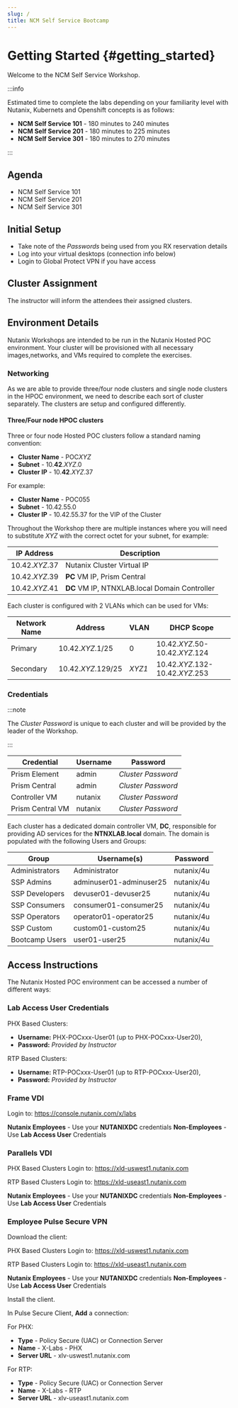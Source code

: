 ```yaml
---
slug: /
title: NCM Self Service Bootcamp
---
```


# Getting Started {#getting_started}

Welcome to the NCM Self Service Workshop.

:::info

Estimated time to complete the labs depending on your familiarity level
with Nutanix, Kubernets and Openshift concepts is as follows:

- **NCM Self Service 101** - 180 minutes to 240 minutes
- **NCM Self Service 201** - 180 minutes to 225 minutes
- **NCM Self Service 301** - 180 minutes to 270 minutes

:::

## Agenda

- NCM Self Service 101
- NCM Self Service 201
- NCM Self Service 301

## Initial Setup

- Take note of the *Passwords* being used from you RX reservation details
- Log into your virtual desktops (connection info below)
- Login to Global Protect VPN if you have access

## Cluster Assignment

The instructor will inform the attendees their assigned clusters.

## Environment Details

Nutanix Workshops are intended to be run in the Nutanix Hosted POC environment. Your cluster will be provisioned with all necessary images,networks, and VMs required to complete the exercises.

### Networking

As we are able to provide three/four node clusters and single node clusters in the HPOC environment, we need to describe each sort of cluster separately. The clusters are setup and configured differently.

#### Three/Four node HPOC clusters

Three or four node Hosted POC clusters follow a standard naming convention:

- **Cluster Name** - POC*XYZ*
- **Subnet** - 10.**42**.*XYZ*.0
- **Cluster IP** - 10.**42**.*XYZ*.37

For example:

- **Cluster Name** - POC055
- **Subnet** - 10.42.55.0
- **Cluster IP** - 10.42.55.37 for the VIP of the Cluster

Throughout the Workshop there are multiple instances where you will need to substitute *XYZ* with the correct octet for your subnet, for example:

| IP Address     |   Description |
| -------------- | --------------- |
| 10.42.*XYZ*.37 |  Nutanix Cluster Virtual IP   |
| 10.42.*XYZ*.39 |  **PC** VM IP, Prism Central |
| 10.42.*XYZ*.41  |  **DC** VM IP, NTNXLAB.local Domain Controller   |


Each cluster is configured with 2 VLANs which can be used for VMs:


|Network Name     | Address             | VLAN    | DHCP Scope|
|-----------------| ------------------- |-------- | -----------|
|Primary          | 10.42.*XYZ*.1/25    | 0       | 10.42.*XYZ*.50-10.42.*XYZ*.124|
|Secondary        | 10.42.*XYZ*.129/25  | *XYZ1*  | 10.42.*XYZ*.132-10.42.*XYZ*.253|

### Credentials

:::note

The *Cluster Password* is unique to each cluster and will be provided by the leader of the Workshop.

:::

| Credential        | Username                 | Password           |
|------------------ |------------------------- |--------------------|
| Prism Element     | admin                    | *Cluster Password* |
| Prism Central     | admin                    | *Cluster Password* |
| Controller VM     | nutanix                  | *Cluster Password* |
| Prism Central VM  | nutanix                  | *Cluster Password* |

Each cluster has a dedicated domain controller VM, **DC**, responsible for providing AD services for the **NTNXLAB.local** domain. The domain is populated with the following Users and Groups:


| Group            | Username(s)              | Password |
|-----------------| ------------------------- |------------|
| Administrators    | Administrator             | nutanix/4u | 
| SSP Admins        | adminuser01-adminuser25   | nutanix/4u | 
| SSP Developers    | devuser01-devuser25       | nutanix/4u | 
| SSP Consumers     | consumer01-consumer25     | nutanix/4u |
| SSP Operators     | operator01-operator25     | nutanix/4u |
| SSP Custom        | custom01-custom25         | nutanix/4u |
| Bootcamp Users    | user01-user25             | nutanix/4u |


## Access Instructions

The Nutanix Hosted POC environment can be accessed a number of different ways:

### Lab Access User Credentials

PHX Based Clusters: 

- **Username:** PHX-POCxxx-User01 (up to PHX-POCxxx-User20), 
- **Password:** *Provided by Instructor*

RTP Based Clusters: 

- **Username:** RTP-POCxxx-User01 (up to RTP-POCxxx-User20), 
- **Password:** *Provided by Instructor*

### Frame VDI

Login to: <https://console.nutanix.com/x/labs>

**Nutanix Employees** - Use your **NUTANIXDC** credentials
**Non-Employees** - Use **Lab Access User** Credentials

### Parallels VDI

PHX Based Clusters Login to: <https://xld-uswest1.nutanix.com>

RTP Based Clusters Login to: <https://xld-useast1.nutanix.com>

**Nutanix Employees** - Use your **NUTANIXDC** credentials
**Non-Employees** - Use **Lab Access User** Credentials

### Employee Pulse Secure VPN

Download the client:

PHX Based Clusters Login to: <https://xld-uswest1.nutanix.com>

RTP Based Clusters Login to: <https://xld-useast1.nutanix.com>

**Nutanix Employees** - Use your **NUTANIXDC** credentials
**Non-Employees** - Use **Lab Access User** Credentials

Install the client.

In Pulse Secure Client, **Add** a connection:

For PHX:

- **Type** - Policy Secure (UAC) or Connection Server
- **Name** - X-Labs - PHX
- **Server URL** - xlv-uswest1.nutanix.com

For RTP:

- **Type** - Policy Secure (UAC) or Connection Server
- **Name** - X-Labs - RTP
- **Server URL** - xlv-useast1.nutanix.com

